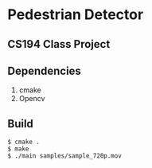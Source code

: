 # Pedestrian Detector
## CS194 Class Project

## Dependencies
1. cmake
2. Opencv

## Build
```shell
$ cmake .
$ make
$ ./main samples/sample_720p.mov
```
